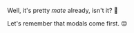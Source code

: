 Well, it's pretty _mate_ already, isn't it? :eyes:

Let's remember that modals come first. :relieved:
